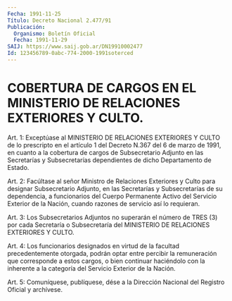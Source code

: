 ```yaml
---
Fecha: 1991-11-25
Título: Decreto Nacional 2.477/91
Publicación:
  Organismo: Boletín Oficial
  Fecha: 1991-11-29
SAIJ: https://www.saij.gob.ar/DN19910002477
Id: 123456789-0abc-774-2000-1991soterced
---
```

# COBERTURA DE CARGOS EN EL MINISTERIO DE RELACIONES EXTERIORES Y CULTO.

<a id="1"></a>
Art.  1:  Exceptúase  al MINISTERIO DE RELACIONES EXTERIORES Y CULTO de lo prescripto en el  artículo 1 del Decreto N.367 del 6 de marzo de 1991, en cuanto a la cobertura  de cargos de Subsecretario Adjunto en las Secretarías y Subsecretarías  dependientes  de dicho Departamento de Estado.

<a id="2"></a>
Art. 2: Facúltase al señor Ministro de Relaciones Exteriores y Culto  para  designar  Subsecretario  Adjunto, en las Secretarías y Subsecretarías  de  su  dependencia,  a  funcionarios   del  Cuerpo Permanente  Activo  del  Servicio  Exterior  de  la  Nación, cuando razones de servicio así lo requieran.

<a id="3"></a>
Art.  3: Los Subsecretarios Adjuntos no superarán el número de TRES (3) por  cada  Secretaría  o  Subsecretaría  del MINISTERIO DE RELACIONES EXTERIORES Y CULTO.

<a id="4"></a>
Art.  4:  Los funcionarios designados en virtud de la facultad precedentemente    otorgada,    podrán   optar  entre  percibir  la remuneración  que  corresponde  a estos cargos,  o  bien  continuar haciéndolo con la inherente a la  categoría  del  Servicio Exterior de la Nación.

<a id="5"></a>
Art.  5: Comuníquese, publíquese, dése a la Dirección Nacional del Registro Oficial y archívese.